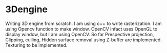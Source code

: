 # 3Dengine
Writing 3D engine from scratch. I am using c++ to write rasterization. I am using Opencv function to make window. OpenCV infact uses OpenGL to display window, but I am using OpenCV. So far Prespective projection, Clipping, culling, Hidden surface removal using Z-buffer are implemented. Texturing to be implemented. 
